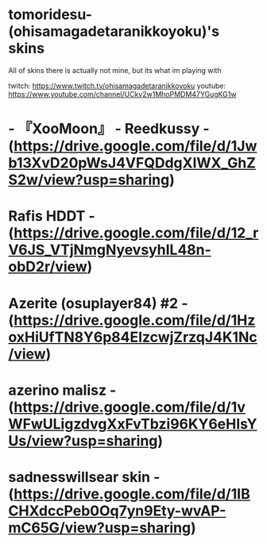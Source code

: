 # tomoridesu-(ohisamagadetaranikkoyoku)'s skins
All of skins there is actually not mine, but its what im playing with

twitch: https://www.twitch.tv/ohisamagadetaranikkoyoku
youtube: https://www.youtube.com/channel/UCkv2w1MhoPMDM47YGugKG1w


# - 『XooMoon』 - Reedkussy -  (https://drive.google.com/file/d/1Jwb13XvD20pWsJ4VFQDdgXIWX_GhZS2w/view?usp=sharing)

# Rafis HDDT - (https://drive.google.com/file/d/12_rV6JS_VTjNmgNyevsyhIL48n-obD2r/view)

# Azerite (osuplayer84) #2 - (https://drive.google.com/file/d/1HzoxHiUfTN8Y6p84EIzcwjZrzqJ4K1Nc/view)

# azerino malisz - (https://drive.google.com/file/d/1vWFwULigzdvgXxFvTbzi96KY6eHIsYUs/view?usp=sharing)

# sadnesswillsear skin - (https://drive.google.com/file/d/1IBCHXdccPeb0Oq7yn9Ety-wvAP-mC65G/view?usp=sharing)
